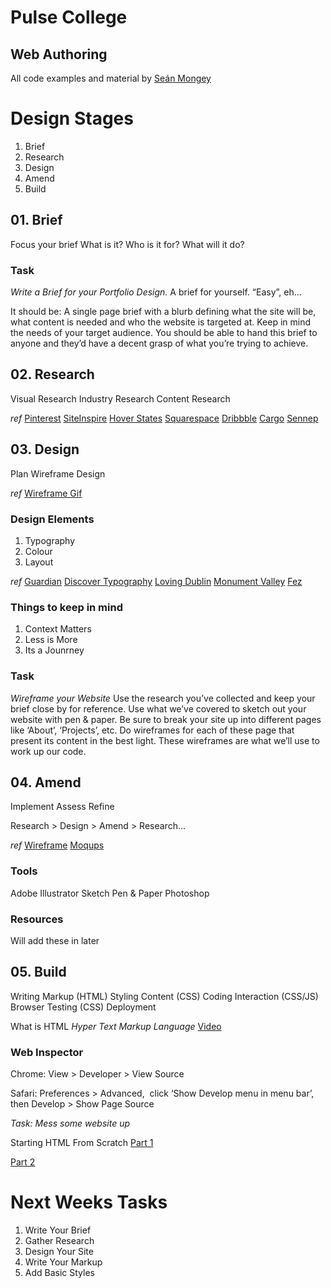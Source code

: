 # Pulse College
## Web Authoring

All code examples and material by [Seán Mongey](http://bypost.io/)


# Design Stages
01. Brief
02. Research
03. Design
04. Amend
05. Build



## 01. Brief
Focus your brief
What is it?
Who is it for?
What will it do?

### Task
*Write a Brief for your Portfolio Design.*
A brief for yourself. “Easy”, eh…

It should be:
A single page brief with a blurb defining what the site will be, what content is needed and who the website is targeted at. Keep in mind the needs of your target audience. You should be able to hand this brief to anyone and they’d have a decent grasp of what you’re trying to achieve.


## 02. Research
Visual Research
Industry Research
Content Research

*ref*
[Pinterest](http://pinterest.com)
[SiteInspire](http://www.siteinspire.com)
[Hover States](http://hoverstat.es)
[Squarespace](http://squarespace.com)
[Dribbble](http://dribbble.com)
[Cargo](http://cargocollective.com)
[Sennep](http://sennep.com)


## 03. Design
Plan
Wireframe
Design

*ref*
[Wireframe Gif](https://d13yacurqjgara.cloudfront.net/users/62691/screenshots/1017934/wireframes.gif)

### Design Elements
1. Typography
2. Colour
3. Layout

*ref*
[Guardian](http://theguardian.com)
[Discover Typography](http://discover.typography.com)
[Loving Dublin](http://lovindublin.com)
[Monument Valley](http://monumentvalleygame.com)
[Fez](http://fezgame.com)

### Things to keep in mind
1. Context Matters
2. Less is More
3. Its a Jounrney

### Task
*Wireframe your Website*
Use the research you’ve collected and keep your brief close by for reference. Use what we’ve covered to sketch out your website with pen & paper. Be sure to break your site up into different pages like ‘About’, ‘Projects’, etc. Do wireframes for each of these page that present its content in the best light. These wireframes are what we’ll use to work up our code.

## 04. Amend
Implement
Assess
Refine 

Research > Design > Amend > Research...

*ref*
[Wireframe](http://wireframe.cc)
[Moqups](http://moqups.com)


### Tools
Adobe Illustrator
Sketch
Pen & Paper
Photoshop

### Resources
Will add these in later

## 05. Build
Writing Markup (HTML)
Styling Content (CSS)
Coding Interaction (CSS/JS)
Browser Testing (CSS)
Deployment

What is HTML
*Hyper Text Markup Language*
[Video](http://www.dontfeartheinternet.com/html/html)

### Web Inspector
Chrome:
View > Developer > View Source

Safari:
Preferences > Advanced,  click ‘Show Develop menu in menu bar’,
then Develop > Show Page Source

*Task: Mess some website up*

Starting HTML From Scratch
[Part 1](http://www.dontfeartheinternet.com/html/don%E2%80%99t-fear-starting-from-scratch)

[Part 2](http://www.dontfeartheinternet.com/html/don%E2%80%99t-fear-starting-from-scratch)


# Next Weeks Tasks
01. Write Your Brief
02. Gather Research
03. Design Your Site
04. Write Your Markup
05. Add Basic Styles 






